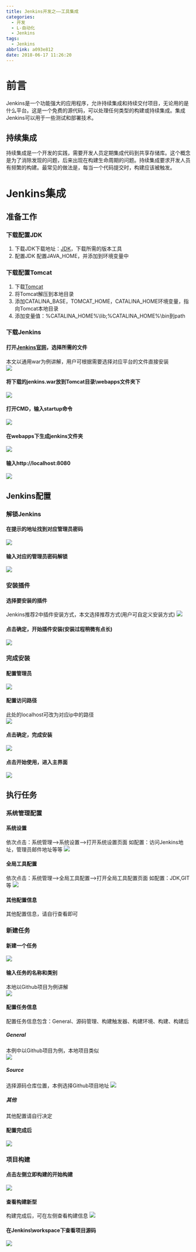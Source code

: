 ```yaml
---
title: Jenkins开发之——工具集成
categories:
  - 开发
  - L-自动化
  - Jenkins
tags:
  - Jenkins
abbrlink: a093e812
date: 2018-06-17 11:26:20
---
```

# 前言
Jenkins是一个功能强大的应用程序，允许持续集成和持续交付项目，无论用的是什么平台。这是一个免费的源代码，可以处理任何类型的构建或持续集成。集成Jenkins可以用于一些测试和部署技术。    

## 持续集成
持续集成是一个开发的实践，需要开发人员定期集成代码到共享存储库。这个概念是为了消除发现的问题，后来出现在构建生命周期的问题。持续集成要求开发人员有频繁的构建。最常见的做法是，每当一个代码提交时，构建应该被触发。   
<!--more-->  

# Jenkins集成
## 准备工作
### 下载配置JDK
1. 下载JDK下载地址：[JDK][1]，下载所需的版本工具
2. 配置JDK 配置JAVA_HOME，并添加到环境变量中
### 下载配置Tomcat
1. 下载[Tomcat][2]
2. 将Tomcat解压到本地目录
3. 添加CATALINA_BASE，TOMCAT_HOME，CATALINA_HOME环境变量，指向Tomcat本地目录
4. 添加变量值：%CATALINA_HOME%\lib;%CATALINA_HOME%\bin到path
### 下载Jenkins
#### 打开[Jenkins官网][3]，选择所需的文件
本文以通用war为例讲解，用户可根据需要选择对应平台的文件直接安装   
![][4]
#### 将下载的jenkins.war放到Tomcat目录\webapps文件夹下
![][5]  
#### 打开CMD，输入startup命令
![][6]  
#### 在webapps下生成jenkins文件夹
![][7]  
#### 输入http://localhost:8080
![][8] 
## Jenkins配置 
### 解锁Jenkins
#### 在提示的地址找到对应管理员密码
![][9]  
#### 输入对应的管理员密码解锁
![][10]  
### 安装插件 
#### 选择要安装的插件
Jenkins推荐2中插件安装方式，本文选择推荐方式(用户可自定义安装方式)
![][11]
#### 点击确定，开始插件安装(安装过程稍微有点长) 
![][12]  
### 完成安装
#### 配置管理员
![][13]  
#### 配置访问路径
此处的localhost可改为对应ip中的路径  
![][14]  
#### 点击确定，完成安装 
![][15]  
#### 点击开始使用，进入主界面
![][16]  
## 执行任务 
### 系统管理配置
#### 系统设置
依次点击：系统管理——>系统设置——>打开系统设置页面 
如配置：访问Jenkins地址，管理员邮件地址等等
![][17]  
#### 全局工具配置
依次点击：系统管理——>全局工具配置——>打开全局工具配置页面 
如配置：JDK,GIT等
![][18]  
#### 其他配置信息
其他配置信息，请自行查看即可
### 新建任务
#### 新建一个任务
![][19]  
#### 输入任务的名称和类别
本地以Github项目为例讲解  
![][20]  
#### 配置任务信息
配置任务信息包含：General、源码管理、构建触发器、构建环境、构建、构建后  
##### General
本例中以Github项目为例，本地项目类似  
![][21]
##### Source 
选择源码仓库位置，本例选择Github项目地址 
![][22]  
##### 其他
其他配置请自行决定 
#### 配置完成后
![][23] 
### 项目构建
#### 点击左侧立即构建的开始构建 
![][24]  
#### 查看构建新型
构建完成后，可在左侧查看构建信息
![][25]  
#### 在Jenkins\workspace下查看项目源码
![][26]  


[1]:http://www.oracle.com/technetwork/java/javase/downloads/jdk8-downloads-2133151.html
[2]: https://tomcat.apache.org/download-90.cgi
[3]: https://jenkins.io/download/
[4]: https://raw.githubusercontent.com/PGzxc/CDN/master/blog-jenkins/jenkins-jar.png
[5]: https://raw.githubusercontent.com/PGzxc/CDN/master/blog-jenkins/jenkins-war.png
[6]: https://raw.githubusercontent.com/PGzxc/CDN/master/blog-jenkins/jenkins-install.png
[7]: https://raw.githubusercontent.com/PGzxc/CDN/master/blog-jenkins/jenkins-tomcat-create.png
[8]: https://raw.githubusercontent.com/PGzxc/CDN/master/blog-jenkins/jenkins-lock.png
[9]: https://raw.githubusercontent.com/PGzxc/CDN/master/blog-jenkins/jenkins-lock-password.png
[10]: https://raw.githubusercontent.com/PGzxc/CDN/master/blog-jenkins/jenkins-lock-password-put.png
[11]: https://raw.githubusercontent.com/PGzxc/CDN/master/blog-jenkins/jenkins-recomond-plug.png
[12]: https://raw.githubusercontent.com/PGzxc/CDN/master/blog-jenkins/jenkins-plugin-install.png
[13]: https://raw.githubusercontent.com/PGzxc/CDN/master/blog-jenkins/jenkins-create-admin.png
[14]: https://raw.githubusercontent.com/PGzxc/CDN/master/blog-jenkins/jenkins-url.png
[15]: https://raw.githubusercontent.com/PGzxc/CDN/master/blog-jenkins/jenkins-finish.png
[16]: https://raw.githubusercontent.com/PGzxc/CDN/master/blog-jenkins/jenkins-home.png
[17]: https://raw.githubusercontent.com/PGzxc/CDN/master/blog-jenkins/jenkins-monitor.png
[18]: https://raw.githubusercontent.com/PGzxc/CDN/master/blog-jenkins/jenkins-jdk-git.png
[19]: https://raw.githubusercontent.com/PGzxc/CDN/master/blog-jenkins/jenkins-start-task.png
[20]: https://raw.githubusercontent.com/PGzxc/CDN/master/blog-jenkins/jenkins-task.png
[21]: https://raw.githubusercontent.com/PGzxc/CDN/master/blog-jenkins/jenkins-general.png
[22]: https://raw.githubusercontent.com/PGzxc/CDN/master/blog-jenkins/jenkins-source.png
[23]: https://raw.githubusercontent.com/PGzxc/CDN/master/blog-jenkins/jenkins-project.png
[24]: https://raw.githubusercontent.com/PGzxc/CDN/master/blog-jenkins/jenkins-build.png
[25]: https://raw.githubusercontent.com/PGzxc/CDN/master/blog-jenkins/jenkins-console.png
[26]: https://raw.githubusercontent.com/PGzxc/CDN/master/blog-jenkins/jenkins-workspace.png